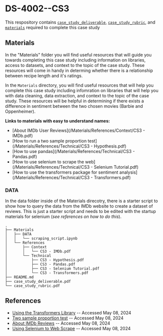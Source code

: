 # DS-4002--CS3

This respository contains [`case_study_deliverable`](case_study_deliverable.pdf), [`case_study_rubric`](case_study_rubric.pdf), and [`materials`](Materials) required to complete this case study

## Materials
In the "Materials" folder you will find useful resources that will guide you towards completing this case study including information on libraries, access to datasets, and context to the topic of the case study. These resources will come in handy in determing whether there is a relationship between recipe length and it's ratings.

In the `Materials` directory, you will find useful resources that will help you complete this case study including infomration on libraries that will help you with data cleaning, data extraction, and context to the topic of the case study. These resources will be helpful in determining if there exists a difference in sentiment between the two chosen movies (Barbie and Oppenheimer).

**Links to materials with easy to understand names:**
- [About IMDb User Reviews](/Materials/References/Context/CS3 - IMDb.pdf)
- [How to run a two sample proportion test](/Materials/References/Technical/CS3 - Hypothesis.pdf)
- [How to use pandas](/Materials/References/Technical/CS3 - Pandas.pdf)
- [How to use selenium to scrape the web](/Materials/References/Technical/CS3 - Selenium Tutorial.pdf)
- [How to use the transformers package for sentiment analysis](/Materials/References/Technical/CS3 - Transformers.pdf)

### DATA
In the data folder inside of the Materials direcotry, there is a starter script to show how to query the data from the IMDb website to create a dataset of reviews. This is just a starter script and needs to be edited with the startup materials for selenium (*see references on how to do this*). 

```
.
├── Materials
│   ├── DATA
│   │   └── scraping_script.ipynb
│   └── References
│       ├── Context
│       │   └── CS3 - IMDb.pdf
│       └── Technical
│           ├── CS3 - Hypothesis.pdf 
│           ├── CS3 - Pandas.pdf 
│           ├── CS3 - Selenium Tutorial.pdf 
│           └── CS3 - Transformers.pdf
├── README.md
├── case_study_deliverable.pdf
└── case_study_rubric.pdf
```

## References
- [Using the Transformers Library](https://huggingface.co/docs/transformers/index) -- Accessed May 08, 2024
- [Two sample proportion test](https://online.stat.psu.edu/stat800/lesson/5/5.5) -- Accessed May 08, 2024
- [About IMDb Reviews](https://help.imdb.com/article/contribution/contribution-information/how-are-user-reviews-displayed-on-imdb/G3AZQK7NTWFASP7A#) -- Accessed May 08, 2024
- [Using Selenium to Web Scrape](https://scrapfly.io/blog/web-scraping-with-selenium-and-python/) -- Accessed May 08, 2024
